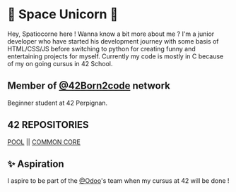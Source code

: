 # 🚀 Space Unicorn 🦄
Hey, Spatiocorne here !
Wanna know a bit more about me ?
I'm a junior developer who have started his development journey with some basis of HTML/CSS/JS before switching to python for creating funny and entertaining projects for myself.
Currently my code is mostly in C because of my on going cursus in 42 School.


## Member of [@42Born2code](https://github.com/42School) network
Beginner student at 42 Perpignan.

## 42 REPOSITORIES
[POOL](https://github.com/LeSpatiocorne/42_Piscine/tree/main) || [COMMON CORE](https://github.com/LeSpatiocorne/42_cursus)

## ✨ Aspiration
I aspire to be part of the [@Odoo](https://github.com/odoo/odoo)'s team when my cursus at 42 will be done !

<!--
**LeSpatiocorne/LeSpatiocorne** is a ✨ _special_ ✨ repository because its `README.md` (this file) appears on your GitHub profile.

Here are some ideas to get you started:

- 🔭 I’m currently working on ...
- 🌱 I’m currently learning ...
- 👯 I’m looking to collaborate on ...
- 🤔 I’m looking for help with ...
- 💬 Ask me about ...
- 📫 How to reach me: ...
- 😄 Pronouns: ...
- ⚡ Fun fact: ...
-->
